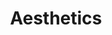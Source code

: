 ---
title: 'Aesthetics'
content:
    items:
        '@taxonomy.podcast':
            - 'Aesthetics'
    limit: 100
    order:
        by: folder
        dir: asc
    pagination: true
root_of_blog: true
feed:
    limit: 10
sitemap:
    lastmod: '07-09-2024 15:27'
hero:
    image: NEB-Concepts.webp
    content: 'NEB concepts | DigiNEB podcasts'
show_sidebar: false
---